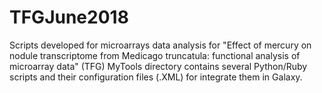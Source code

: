 # TFGJune2018
Scripts developed for microarrays data analysis for "Effect of mercury on nodule transcriptome from Medicago truncatula: functional analysis of microarray data" (TFG)
MyTools directory contains several Python/Ruby scripts and their configuration files (.XML) for integrate them in Galaxy.
